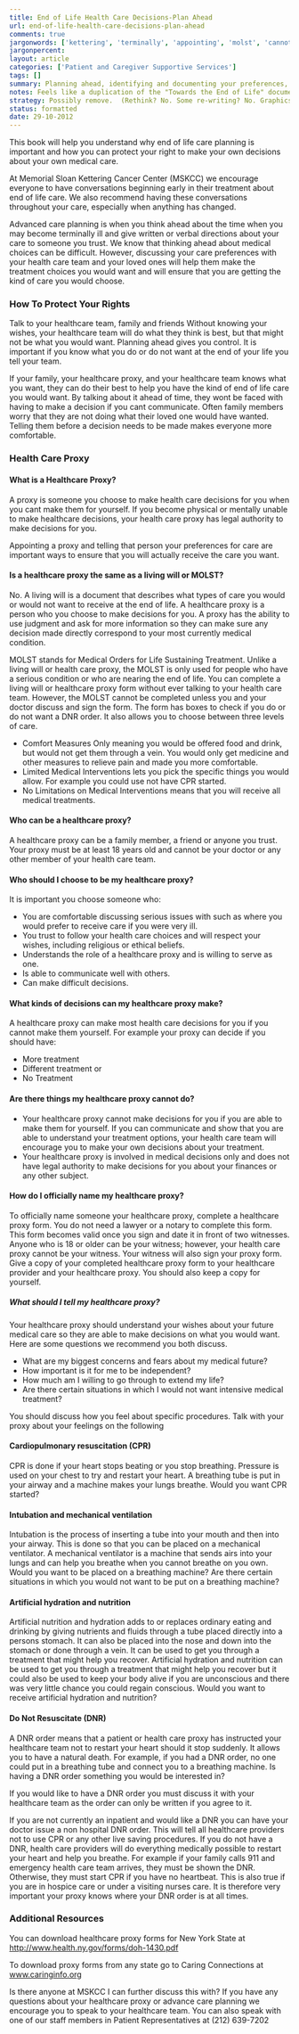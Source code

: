 ```yaml
---
title: End of Life Health Care Decisions-Plan Ahead
url: end-of-life-health-care-decisions-plan-ahead
comments: true
jargonwords: ['kettering', 'terminally', 'appointing', 'molst', 'cannot', 'dnr', 'notary', 'cardiopulmonary', 'resuscitation', 'restart', 'intubation', 'inserting', 'ventilator', 'hydration', 'resuscitate', 'inpatient', 'non']
jargonpercent:
layout: article
categories: ['Patient and Caregiver Supportive Services']
tags: []
summary: Planning ahead, identifying and documenting your preferences, protecting your right to make decisions, downloadable forms. 
notes: Feels like a duplication of the "Towards the End of Life" document. 
strategy: Possibly remove.  (Rethink? No. Some re-writing? No. Graphics or diagrams? No. Photography? No. Podcast or audio? No. Video? No)
status: formatted 
date: 29-10-2012
---
```

This book will help you understand why end of life care planning is important and how you can protect your right to make your own decisions about your own medical care. 

At Memorial Sloan Kettering Cancer Center (MSKCC) we encourage everyone to have conversations beginning early in their treatment about end of life care. We also recommend having these conversations throughout your care, especially when anything has changed. 

Advanced care planning is when you think ahead about the time when you may become terminally ill and give written or verbal directions about your care to someone you trust. We know that thinking ahead about medical choices can be difficult. However, discussing your care preferences with your health care team and your loved ones will help them make the treatment choices you would want and will ensure that you are getting the kind of care you would choose. 

### How To Protect Your Rights
Talk to your healthcare team, family and friends
Without knowing your wishes, your healthcare team will do what they think is best, but that might not be what you would want. Planning ahead gives you control. It is important if you know what you do or do not want at the end of your life you tell your team. 

If your family, your healthcare proxy, and your healthcare team knows what you want, they can do their best to help you have the kind of end of life care you would want. By talking about it ahead of time, they wont be faced with having to make a decision if you cant communicate. Often family members worry that they are not doing what their loved one would have wanted. Telling them before a decision needs to be made makes everyone more comfortable. 

### Health Care Proxy

#### What is a Healthcare Proxy?
A proxy is someone you choose to make health care decisions for you when you cant make them for yourself. If you become physical or mentally unable to make healthcare decisions, your health care proxy has legal authority to make decisions for you. 

Appointing a proxy and telling that person your preferences for care are important ways to ensure that you will actually receive the care you want. 

#### Is a healthcare proxy the same as a living will or MOLST?
No. A living will is a document that describes what types of care you would or would not want to receive at the end of life. A healthcare proxy is a person who you choose to make decisions for you. A proxy has the ability to use judgment and ask for more information so they can make sure any decision made directly correspond to your most currently medical condition.

MOLST stands for Medical Orders for Life Sustaining Treatment. Unlike a living will or health care proxy, the MOLST is only used for people who have a serious condition or who are nearing the end of life. You can complete a living will or healthcare proxy form without ever talking to your health care team. However, the MOLST cannot be completed unless you and your doctor discuss and sign the form. The form has boxes to check if you do or do not want a DNR order. It also allows you to choose between three levels of care.

* Comfort Measures Only meaning you would be offered food and drink, but would not get them through a vein. You would only get medicine and other measures to relieve pain and made you more comfortable.
* Limited Medical Interventions lets you pick the specific things you would allow. For example you could use not have CPR started.
* No Limitations on Medical Interventions means that you will receive all medical treatments. 


#### Who can be a healthcare proxy?
A healthcare proxy can be a family member, a friend or anyone you trust.  Your proxy must be at least 18 years old and cannot be your doctor or any other member of your health care team. 

#### Who should I choose to be my healthcare proxy?
It is important you choose someone who:

* You are comfortable discussing serious issues with such as where you would prefer to receive care if you were very ill. 
* You trust to follow your health care choices and will respect your wishes, including religious or ethical beliefs. 
* Understands the role of a healthcare proxy and is willing to serve as one.
* Is able to communicate well with others.
* Can make difficult decisions.

#### What kinds of decisions can my healthcare proxy make?
A healthcare proxy can make most health care decisions for you if you cannot make them yourself. For example your proxy can decide if you should have:

* More treatment
* Different treatment or
* No Treatment

#### Are there things my healthcare proxy cannot do?

* Your healthcare proxy cannot make decisions for you if you are able to make them for yourself. If you can communicate and show that you are able to understand your treatment options, your health care team will encourage you to make your own decisions about your treatment. 
* Your healthcare proxy is involved in medical decisions only and does not have legal authority to make decisions for you about your finances or any other subject.

#### How do I officially name my healthcare proxy?
To officially name someone your healthcare proxy, complete a healthcare proxy form. You do not need a lawyer or a notary to complete this form.  This form becomes valid once you sign and date it in front of two witnesses. Anyone who is 18 or older can be your witness; however, your health care proxy cannot be your witness. Your witness will also sign your proxy form.  Give a copy of your completed healthcare proxy form to your healthcare provider and your healthcare proxy. You should also keep a copy for yourself. 

##### What should I tell my healthcare proxy?
Your healthcare proxy should understand your wishes about your future medical care so they are able to make decisions on what you would want.  Here are some questions we recommend you both discuss.

* What are my biggest concerns and fears about my medical future?
* How important is it for me to be independent? 
* How much am I willing to go through to extend my life?
* Are there certain situations in which I would not want intensive medical treatment?

You should discuss how you feel about specific procedures. Talk with your proxy about your feelings on the following 

#### Cardiopulmonary resuscitation (CPR)
CPR is done if your heart stops beating or you stop breathing. Pressure is used on your chest to try and restart your heart. A breathing tube is put in your airway and a machine makes your lungs breathe. Would you want CPR started?

#### Intubation and mechanical ventilation
Intubation is the process of inserting a tube into your mouth and then into your airway. This is done so that you can be placed on a mechanical ventilator. A mechanical ventilator is a machine that sends airs into your lungs and can help you breathe when you cannot breathe on you own.  Would you want to be placed on a breathing machine? Are there certain situations in which you would not want to be put on a breathing machine? 

#### Artificial hydration and nutrition
Artificial nutrition and hydration adds to or replaces ordinary eating and drinking by giving nutrients and fluids through a tube placed directly into a persons stomach. It can also be placed into the nose and down into the stomach or done through a vein.  It can be used to get you through a treatment that might help you recover. Artificial hydration and nutrition can be used to get you through a treatment that might help you recover but it could also be used to keep your body alive if you are unconscious and there was very little chance you could regain conscious. Would you want to receive artificial hydration and nutrition?

#### Do Not Resuscitate (DNR) 
A DNR order means that a patient or health care proxy has instructed your healthcare team not to restart your heart should it stop suddenly. It allows you to have a natural death.  For example, if you had a DNR order, no one could put in a breathing tube and connect you to a breathing machine. Is having a DNR order something you would be interested in? 

If you would like to have a DNR order you must discuss it with your healthcare team as the order can only be written if you agree to it.

If you are not currently an inpatient and would like a DNR you can have your doctor issue a non hospital DNR order. This will tell all healthcare providers not to use CPR or any other live saving procedures. If you do not have a DNR, health care providers will do everything medically possible to restart your heart and help you breathe. For example if your family calls 911 and emergency health care team arrives, they must be shown the DNR. Otherwise, they must start CPR if you have no heartbeat. This is also true if you are in hospice care or under a visiting nurses care. It is therefore very important your proxy knows where your DNR order is at all times. 


### Additional Resources 

You can download healthcare proxy forms for New York State at
http://www.health.ny.gov/forms/doh-1430.pdf

To download proxy forms from any state go to Caring Connections at www.caringinfo.org 

Is there anyone at MSKCC I can further discuss this with?
If you have any questions about your healthcare proxy or advance care planning we encourage you to speak to your healthcare team. You can also speak with one of our staff members in Patient Representatives at (212) 639-7202

